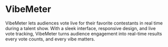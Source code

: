 # VibeMeter
VibeMeter lets audiences vote live for their favorite contestants in real time during a talent show. With a sleek interface, responsive design, and live vote tracking, VibeMeter turns audience engagement into real-time results  every vote counts, and every vibe matters.
